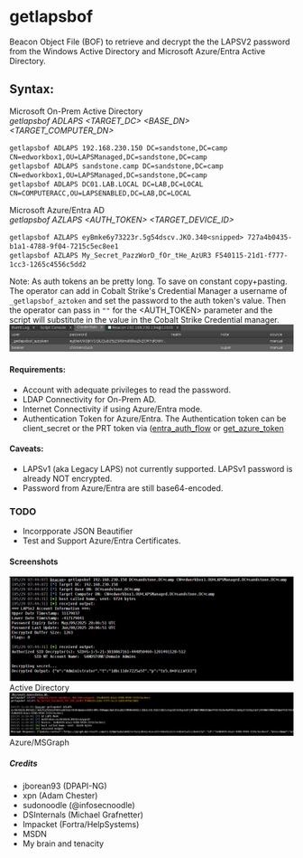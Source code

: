 # getlapsbof

Beacon Object File (BOF) to retrieve and decrypt the the LAPSV2 password from the Windows Active Directory and Microsoft Azure/Entra Active Directory.

## Syntax:
Microsoft On-Prem Active Directory   
_getlapsbof ADLAPS <TARGET_DC> <BASE_DN> <TARGET_COMPUTER_DN>_

    getlapsbof ADLAPS 192.168.230.150 DC=sandstone,DC=camp CN=edworkbox1,OU=LAPSManaged,DC=sandstone,DC=camp
    getlapsbof ADLAPS sandstone.camp DC=sandstone,DC=camp CN=edworkbox1,OU=LAPSManaged,DC=sandstone,DC=camp
    getlapsbof ADLAPS DC01.LAB.LOCAL DC=LAB,DC=LOCAL CN=COMPUTERACC,OU=LAPSENABLED,DC=LAB,DC=LOCAL

Microsoft Azure/Entra AD  
_getlapsbof AZLAPS <AUTH_TOKEN> <TARGET_DEVICE_ID>_  

    getlapsbof AZLAPS eyBmke6y73223r.5g54dscv.JKO.340<snipped> 727a4b0435-b1a1-4788-9f04-7215c5ec8ee1
    getlapsbof AZLAPS My_Secret_PazzWorD_fOr_tHe_AzUR3 F540115-21d1-f777-1cc3-1265c4556c5dd2

Note: As auth tokens an be pretty long. To save on constant copy+pasting. The operator can add in Cobalt Strike's Credential Manager a username of `_getlapsbof_aztoken` and set the password to the auth token's value. Then the operator can pass in `""` for the <AUTH_TOKEN> parameter and the script will substitute in the value in the Cobalt Strike Credential manager.
![Image02](scrn/image03.jpg) 


#### Requirements:
- Account with adequate privileges to read the password.
- LDAP Connectivity for On-Prem AD.
- Internet Connectivity if using Azure/Entra mode.
- Authentication Token for Azure/Entra. The Authentication token can be client_secret or the PRT token via ([entra_auth_flow](https://github.com/sudonoodle/BOF-entra-authcode-flow) or [get_azure_token](https://github.com/trustedsec/CS-Remote-OPs-BOF/blob/main/src/Remote/get_azure_token/entry.c)


#### Caveats:
- LAPSv1 (aka Legacy LAPS) not currently supported. LAPSv1 password is already NOT encrypted. 
- Password from Azure/Entra are still base64-encoded.

### TODO
- Incorpporate JSON Beautifier
- Test and Support Azure/Entra Certificates.

#### Screenshots
![Image01](scrn/image01.jpg) Active Directory
![Image02](scrn/image02.jpg) Azure/MSGraph

##### Credits
- jborean93 (DPAPI-NG)
- xpn (Adam Chester)
- sudonoodle (@infosecnoodle)
- DSInternals (Michael Grafnetter)
- Impacket (Fortra/HelpSystems)
- MSDN
- My brain and tenacity
